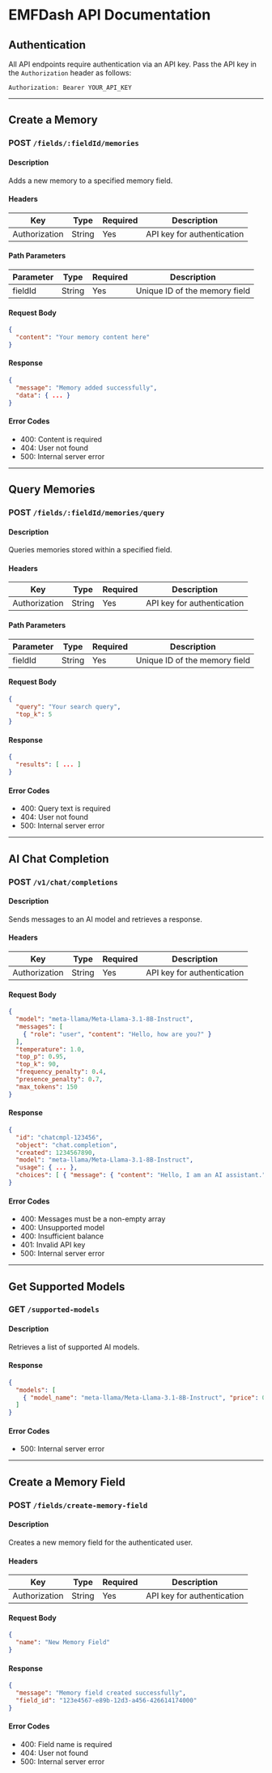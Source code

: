 # EMFDash API Documentation

## Authentication
All API endpoints require authentication via an API key. Pass the API key in the `Authorization` header as follows:

```
Authorization: Bearer YOUR_API_KEY
```

---

## Create a Memory

### **POST** `/fields/:fieldId/memories`

#### **Description**
Adds a new memory to a specified memory field.

#### **Headers**
| Key           | Type   | Required | Description                |
|--------------|--------|----------|----------------------------|
| Authorization | String | Yes      | API key for authentication |

#### **Path Parameters**
| Parameter | Type   | Required | Description              |
|-----------|--------|----------|--------------------------|
| fieldId   | String | Yes      | Unique ID of the memory field |

#### **Request Body**
```json
{
  "content": "Your memory content here"
}
```

#### **Response**
```json
{
  "message": "Memory added successfully",
  "data": { ... }
}
```

#### **Error Codes**
- 400: Content is required
- 404: User not found
- 500: Internal server error

---

## Query Memories

### **POST** `/fields/:fieldId/memories/query`

#### **Description**
Queries memories stored within a specified field.

#### **Headers**
| Key           | Type   | Required | Description                |
|--------------|--------|----------|----------------------------|
| Authorization | String | Yes      | API key for authentication |

#### **Path Parameters**
| Parameter | Type   | Required | Description              |
|-----------|--------|----------|--------------------------|
| fieldId   | String | Yes      | Unique ID of the memory field |

#### **Request Body**
```json
{
  "query": "Your search query",
  "top_k": 5
}
```

#### **Response**
```json
{
  "results": [ ... ]
}
```

#### **Error Codes**
- 400: Query text is required
- 404: User not found
- 500: Internal server error

---

## AI Chat Completion

### **POST** `/v1/chat/completions`

#### **Description**
Sends messages to an AI model and retrieves a response.

#### **Headers**
| Key           | Type   | Required | Description                |
|--------------|--------|----------|----------------------------|
| Authorization | String | Yes      | API key for authentication |

#### **Request Body**
```json
{
  "model": "meta-llama/Meta-Llama-3.1-8B-Instruct",
  "messages": [
    { "role": "user", "content": "Hello, how are you?" }
  ],
  "temperature": 1.0,
  "top_p": 0.95,
  "top_k": 90,
  "frequency_penalty": 0.4,
  "presence_penalty": 0.7,
  "max_tokens": 150
}
```

#### **Response**
```json
{
  "id": "chatcmpl-123456",
  "object": "chat.completion",
  "created": 1234567890,
  "model": "meta-llama/Meta-Llama-3.1-8B-Instruct",
  "usage": { ... },
  "choices": [ { "message": { "content": "Hello, I am an AI assistant." } } ]
}
```

#### **Error Codes**
- 400: Messages must be a non-empty array
- 400: Unsupported model
- 400: Insufficient balance
- 401: Invalid API key
- 500: Internal server error

---

## Get Supported Models

### **GET** `/supported-models`

#### **Description**
Retrieves a list of supported AI models.

#### **Response**
```json
{
  "models": [
    { "model_name": "meta-llama/Meta-Llama-3.1-8B-Instruct", "price": 0.15 }
  ]
}
```

#### **Error Codes**
- 500: Internal server error

---

## Create a Memory Field

### **POST** `/fields/create-memory-field`

#### **Description**
Creates a new memory field for the authenticated user.

#### **Headers**
| Key           | Type   | Required | Description                |
|--------------|--------|----------|----------------------------|
| Authorization | String | Yes      | API key for authentication |

#### **Request Body**
```json
{
  "name": "New Memory Field"
}
```

#### **Response**
```json
{
  "message": "Memory field created successfully",
  "field_id": "123e4567-e89b-12d3-a456-426614174000"
}
```

#### **Error Codes**
- 400: Field name is required
- 404: User not found
- 500: Internal server error

